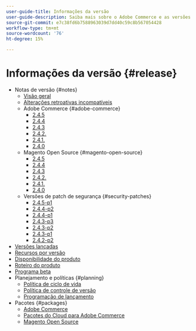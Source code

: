 ```yaml
---
user-guide-title: Informações da versão
user-guide-description: Saiba mais sobre o Adobe Commerce e as versões do Magento Open Source.
source-git-commit: e7c38fd6b7588963039d7dd40c59c8b567054428
workflow-type: tm+mt
source-wordcount: '76'
ht-degree: 15%

---
```



# Informações da versão {#release}

- Notas de versão {#notes}
   - [Visão geral](release-notes/overview.md)
   - [Alterações retroativas incompatíveis](backward-incompatible-changes.md)
   - Adobe Commerce {#adobe-commerce}
      - [2.4.5](release-notes/commerce/2-4-5.md)
      - [2.4.4](release-notes/commerce/2-4-4.md)
      - [2.4.3](release-notes/commerce/2-4-3.md)
      - [2.4.2.](release-notes/commerce/2-4-2.md)
      - [2.4.1.](release-notes/commerce/2-4-1.md)
      - [2.4.0](release-notes/commerce/2-4-0.md)
   - Magento Open Source {#magento-open-source}
      - [2.4.5](release-notes/open-source/2-4-5.md)
      - [2.4.4](release-notes/open-source/2-4-4.md)
      - [2.4.3](release-notes/open-source/2-4-3.md)
      - [2.4.2.](release-notes/open-source/2-4-2.md)
      - [2.4.1.](release-notes/open-source/2-4-1.md)
      - [2.4.0](release-notes/open-source/2-4-0.md)
   - Versões de patch de segurança {#security-patches}
      - [2.4.5-p1](release-notes/security/2-4-5-p1.md)
      - [2.4.4-p2](release-notes/security/2-4-4-p2.md)
      - [2.4.4-p1](release-notes/security/2-4-4-p1.md)
      - [2.4.3-p3](release-notes/security/2-4-3-p3.md)
      - [2.4.3-p2](release-notes/security/2-4-3-p2.md)
      - [2.4.3-p1](release-notes/security/2-4-3-p1.md)
      - [2.4.2-p2](release-notes/security/2-4-2-p2.md)
- [Versões lançadas](versions.md)
- [Recursos por versão](features.md)
- [Disponibilidade do produto](product-availability.md)
- [Roteiro do produto](product-roadmap.md)
- [Programa beta](beta-program.md)
- Planejamento e políticas {#planning}
   - [Política de ciclo de vida](lifecycle-policy.md)
   - [Política de controle de versão](versioning-policy.md)
   - [Programação de lançamento](schedule.md)
- Pacotes {#packages}
   - [Adobe Commerce](packages/adobe-commerce.md)
   - [Pacotes do Cloud para Adobe Commerce](packages/cloud.md)
   - [Magento Open Source](packages/magento-open-source.md)
